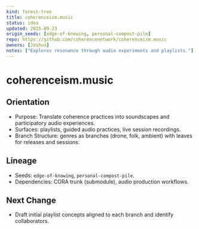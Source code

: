 ```yaml
---
kind: forest-tree
title: coherenceism.music
status: idea
updated: 2025-09-23
origin_seeds: [edge-of-knowing, personal-compost-pile]
repo: https://github.com/coherencenetwork/coherenceism.music
owners: [Joshua]
notes: ["Explores resonance through audio experiments and playlists."]
---
```


# coherenceism.music

## Orientation
- Purpose: Translate coherence practices into soundscapes and participatory audio experiences.
- Surfaces: playlists, guided audio practices, live session recordings.
- Branch Structure: genres as branches (drone, folk, ambient) with leaves for releases and sessions.

## Lineage
- Seeds: `edge-of-knowing`, `personal-compost-pile`.
- Dependencies: CORA trunk (submodule), audio production workflows.

## Next Change
- Draft initial playlist concepts aligned to each branch and identify collaborators.
